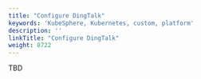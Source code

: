 ```yaml
---
title: "Configure DingTalk"
keywords: 'KubeSphere, Kubernetes, custom, platform'
description: ''
linkTitle: "Configure DingTalk"
weight: 8722
---
```


TBD

